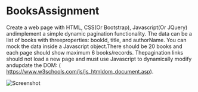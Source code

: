 # BooksAssignment
Create a web page with HTML, CSS(Or Bootstrap), Javascript(Or JQuery) andimplement a simple dynamic pagination functionality. The data can be a list of books with threeproperties: bookId, title, and authorName. You can mock the data inside a Javascript object.There should be 20 books and each page should show maximum 6 books/records. Thepagination links should not load a new page and must use Javascript to dynamically modify andupdate the DOM: (​https://www.w3schools.com/js/js_htmldom_document.asp​).

![Screenshot](../<main>/PaginationAssignment.png)
